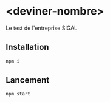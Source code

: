 # \<deviner-nombre>

Le test de l'entreprise SIGAL
## Installation
```bash
npm i 
```

## Lancement
```bash
npm start
```

